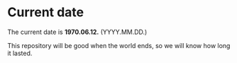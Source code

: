 # Current date

The current date is **1970.06.12.** (YYYY.MM.DD.)

This repository will be good when the world ends, so we will know how long it lasted.